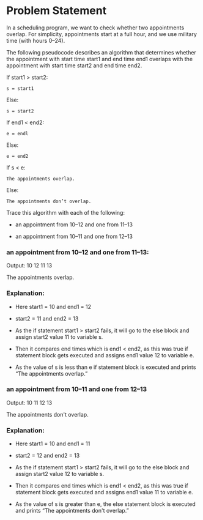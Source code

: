 # Problem Statement

In a scheduling program, we want to check whether two appointments overlap. For simplicity, appointments start at a full hour, and we use military time (with hours 0–24).

The following pseudocode describes an algorithm that determines whether the appointment with start time start1 and end time end1 overlaps with the appointment with start time start2 and end time end2.

If start1 > start2:

    s = start1 

Else:

    s = start2

If end1 < end2:
 
    e = endl

Else:

    e = end2

If s < e:

    The appointments overlap.

Else:

    The appointments don’t overlap.

Trace this algorithm with each of the following:

* an appointment from 10–12 and one from 11–13

* an appointment from 10–11 and one from 12–13

### an appointment from 10–12 and one from 11–13: 

Output: 10 12 11 13

The appointments overlap.

### Explanation:

* Here start1 = 10 and end1 = 12

* start2 = 11 and end2 = 13

* As the if statement start1 > start2 fails, it will go to the else block
and assign start2 value 11 to variable s.

* Then it compares end times which is end1 < end2, as this was true
if statement block gets executed and assigns end1 value 12 to
variable e.

* As the value of s is less than e if statement block is executed and
prints “The appointments overlap.”

### an appointment from 10–11 and one from 12–13 

Output: 10 11 12 13

The appointments don't overlap.

### Explanation:

* Here start1 = 10 and end1 = 11

* start2 = 12 and end2 = 13

* As the if statement start1 > start2 fails, it will go to the else block
and assign start2 value 12 to variable s.

* Then it compares end times which is end1 < end2, as this was true
if statement block gets executed and assigns end1 value 11 to
variable e.

* As the value of s is greater than e, the else statement block is
executed and prints “The appointments don't overlap.”
